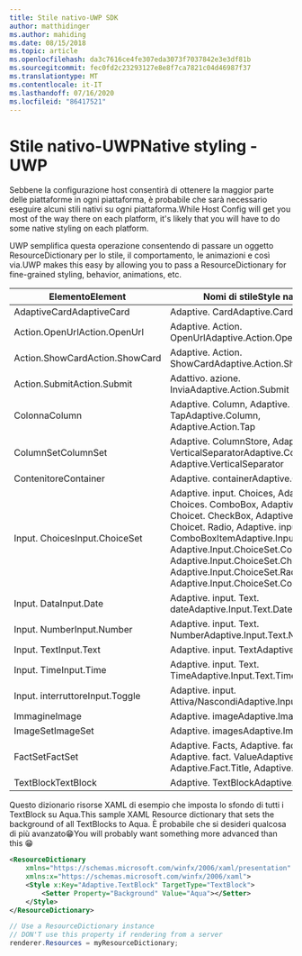 ```yaml
---
title: Stile nativo-UWP SDK
author: matthidinger
ms.author: mahiding
ms.date: 08/15/2018
ms.topic: article
ms.openlocfilehash: da3c7616ce4fe307eda3073f7037842e3e3df81b
ms.sourcegitcommit: fec0fd2c23293127e8e8f7ca7821c04d46987f37
ms.translationtype: MT
ms.contentlocale: it-IT
ms.lasthandoff: 07/16/2020
ms.locfileid: "86417521"
---
```

# <a name="native-styling---uwp"></a><span data-ttu-id="88df8-102">Stile nativo-UWP</span><span class="sxs-lookup"><span data-stu-id="88df8-102">Native styling - UWP</span></span>

<span data-ttu-id="88df8-103">Sebbene la configurazione host consentirà di ottenere la maggior parte delle piattaforme in ogni piattaforma, è probabile che sarà necessario eseguire alcuni stili nativi su ogni piattaforma.</span><span class="sxs-lookup"><span data-stu-id="88df8-103">While Host Config will get you most of the way there on each platform, it's likely that you will have to do some native styling on each platform.</span></span> 

<span data-ttu-id="88df8-104">UWP semplifica questa operazione consentendo di passare un oggetto ResourceDictionary per lo stile, il comportamento, le animazioni e così via.</span><span class="sxs-lookup"><span data-stu-id="88df8-104">UWP makes this easy by allowing you to pass a ResourceDictionary for fine-grained styling, behavior, animations, etc.</span></span>

| <span data-ttu-id="88df8-105">Elemento</span><span class="sxs-lookup"><span data-stu-id="88df8-105">Element</span></span> | <span data-ttu-id="88df8-106">Nomi di stile</span><span class="sxs-lookup"><span data-stu-id="88df8-106">Style names</span></span> |
|---|---|
| <span data-ttu-id="88df8-107">AdaptiveCard</span><span class="sxs-lookup"><span data-stu-id="88df8-107">AdaptiveCard</span></span> | <span data-ttu-id="88df8-108">Adaptive. Card</span><span class="sxs-lookup"><span data-stu-id="88df8-108">Adaptive.Card</span></span>| 
| <span data-ttu-id="88df8-109">Action.OpenUrl</span><span class="sxs-lookup"><span data-stu-id="88df8-109">Action.OpenUrl</span></span>  | <span data-ttu-id="88df8-110">Adaptive. Action. OpenUrl</span><span class="sxs-lookup"><span data-stu-id="88df8-110">Adaptive.Action.OpenUrl</span></span>  |
| <span data-ttu-id="88df8-111">Action.ShowCard</span><span class="sxs-lookup"><span data-stu-id="88df8-111">Action.ShowCard</span></span> | <span data-ttu-id="88df8-112">Adaptive. Action. ShowCard</span><span class="sxs-lookup"><span data-stu-id="88df8-112">Adaptive.Action.ShowCard</span></span> |
| <span data-ttu-id="88df8-113">Action.Submit</span><span class="sxs-lookup"><span data-stu-id="88df8-113">Action.Submit</span></span>  | <span data-ttu-id="88df8-114">Adattivo. azione. Invia</span><span class="sxs-lookup"><span data-stu-id="88df8-114">Adaptive.Action.Submit</span></span>  |
| <span data-ttu-id="88df8-115">Colonna</span><span class="sxs-lookup"><span data-stu-id="88df8-115">Column</span></span> | <span data-ttu-id="88df8-116">Adaptive. Column, Adaptive. Action. Tap</span><span class="sxs-lookup"><span data-stu-id="88df8-116">Adaptive.Column, Adaptive.Action.Tap</span></span> |
| <span data-ttu-id="88df8-117">ColumnSet</span><span class="sxs-lookup"><span data-stu-id="88df8-117">ColumnSet</span></span> | <span data-ttu-id="88df8-118">Adaptive. ColumnStore, Adaptive. VerticalSeparator</span><span class="sxs-lookup"><span data-stu-id="88df8-118">Adaptive.ColumnSet, Adaptive.VerticalSeparator</span></span> |
| <span data-ttu-id="88df8-119">Contenitore</span><span class="sxs-lookup"><span data-stu-id="88df8-119">Container</span></span> | <span data-ttu-id="88df8-120">Adaptive. container</span><span class="sxs-lookup"><span data-stu-id="88df8-120">Adaptive.Container</span></span>|
| <span data-ttu-id="88df8-121">Input. Choices</span><span class="sxs-lookup"><span data-stu-id="88df8-121">Input.ChoiceSet</span></span> | <span data-ttu-id="88df8-122">Adaptive. input. Choices, Adaptive. input. Choices. ComboBox, Adaptive. input. Choicet. CheckBox, Adaptive. input. Choicet. Radio, Adaptive. input. Choices. ComboBoxItem</span><span class="sxs-lookup"><span data-stu-id="88df8-122">Adaptive.Input.ChoiceSet,  Adaptive.Input.ChoiceSet.ComboBox, Adaptive.Input.ChoiceSet.CheckBox,  Adaptive.Input.ChoiceSet.Radio,  Adaptive.Input.ChoiceSet.ComboBoxItem</span></span> |
| <span data-ttu-id="88df8-123">Input. Data</span><span class="sxs-lookup"><span data-stu-id="88df8-123">Input.Date</span></span> | <span data-ttu-id="88df8-124">Adaptive. input. Text. date</span><span class="sxs-lookup"><span data-stu-id="88df8-124">Adaptive.Input.Text.Date</span></span>
| <span data-ttu-id="88df8-125">Input. Number</span><span class="sxs-lookup"><span data-stu-id="88df8-125">Input.Number</span></span> | <span data-ttu-id="88df8-126">Adaptive. input. Text. Number</span><span class="sxs-lookup"><span data-stu-id="88df8-126">Adaptive.Input.Text.Number</span></span> |
| <span data-ttu-id="88df8-127">Input. Text</span><span class="sxs-lookup"><span data-stu-id="88df8-127">Input.Text</span></span> | <span data-ttu-id="88df8-128">Adaptive. input. Text</span><span class="sxs-lookup"><span data-stu-id="88df8-128">Adaptive.Input.Text</span></span> |
| <span data-ttu-id="88df8-129">Input. Time</span><span class="sxs-lookup"><span data-stu-id="88df8-129">Input.Time</span></span> | <span data-ttu-id="88df8-130">Adaptive. input. Text. Time</span><span class="sxs-lookup"><span data-stu-id="88df8-130">Adaptive.Input.Text.Time</span></span> |
| <span data-ttu-id="88df8-131">Input. interruttore</span><span class="sxs-lookup"><span data-stu-id="88df8-131">Input.Toggle</span></span>| <span data-ttu-id="88df8-132">Adaptive. input. Attiva/Nascondi</span><span class="sxs-lookup"><span data-stu-id="88df8-132">Adaptive.Input.Toggle</span></span>|
| <span data-ttu-id="88df8-133">Immagine</span><span class="sxs-lookup"><span data-stu-id="88df8-133">Image</span></span>  | <span data-ttu-id="88df8-134">Adaptive. image</span><span class="sxs-lookup"><span data-stu-id="88df8-134">Adaptive.Image</span></span> |
| <span data-ttu-id="88df8-135">ImageSet</span><span class="sxs-lookup"><span data-stu-id="88df8-135">ImageSet</span></span>  | <span data-ttu-id="88df8-136">Adaptive. images</span><span class="sxs-lookup"><span data-stu-id="88df8-136">Adaptive.ImageSet</span></span> |
| <span data-ttu-id="88df8-137">FactSet</span><span class="sxs-lookup"><span data-stu-id="88df8-137">FactSet</span></span> | <span data-ttu-id="88df8-138">Adaptive. Facts, Adaptive. fact. title, Adaptive. fact. Value</span><span class="sxs-lookup"><span data-stu-id="88df8-138">Adaptive.FactSet, Adaptive.Fact.Title, Adaptive.Fact.Value</span></span> |
| <span data-ttu-id="88df8-139">TextBlock</span><span class="sxs-lookup"><span data-stu-id="88df8-139">TextBlock</span></span>  | <span data-ttu-id="88df8-140">Adaptive. TextBlock</span><span class="sxs-lookup"><span data-stu-id="88df8-140">Adaptive.TextBlock</span></span> |

<span data-ttu-id="88df8-141">Questo dizionario risorse XAML di esempio che imposta lo sfondo di tutti i TextBlock su Aqua.</span><span class="sxs-lookup"><span data-stu-id="88df8-141">This sample XAML Resource dictionary that sets the background of all TextBlocks to Aqua.</span></span> <span data-ttu-id="88df8-142">È probabile che si desideri qualcosa di più avanzato😁</span><span class="sxs-lookup"><span data-stu-id="88df8-142">You will probably want something more advanced than this 😁</span></span>

```xml
<ResourceDictionary
    xmlns="https://schemas.microsoft.com/winfx/2006/xaml/presentation" 
    xmlns:x="https://schemas.microsoft.com/winfx/2006/xaml">
    <Style x:Key="Adaptive.TextBlock" TargetType="TextBlock">
        <Setter Property="Background" Value="Aqua"></Setter>
    </Style>
</ResourceDictionary>
```
```csharp
// Use a ResourceDictionary instance
// DON'T use this property if rendering from a server
renderer.Resources = myResourceDictionary;
```

